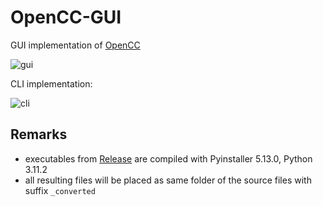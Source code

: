 # OpenCC-GUI
GUI implementation of [OpenCC](https://github.com/BYVoid/OpenCC)

![gui](https://github.com/thisObedience/OpenCC-GUI/assets/76443690/ce3e76d8-d5cd-4828-a9b7-79422c50ed4d)

CLI implementation: 

![cli](https://github.com/thisObedience/OpenCC-GUI/assets/76443690/7334843f-42dd-4dbe-ba5d-d36bca8fb9de)

## Remarks
- executables from [Release](https://github.com/thisObedience/OpenCC-GUI/releases) are compiled with Pyinstaller 5.13.0, Python 3.11.2
- all resulting files will be placed as same folder of the source files with suffix `_converted`
